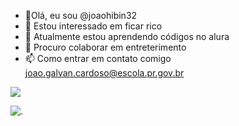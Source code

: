 - 👋Olá, eu sou @joaohibin32
- 👀 Estou interessado em ficar rico
- 🌱 Atualmente estou aprendendo códigos no alura 
- 💞️ Procuro colaborar em entreterimento 
- 📫 Como entrar em contato comigo joao.galvan.cardoso@escola.pr.gov.br

<!---
joaohibin32/joaohibin32 is a ✨ special ✨ repository because its `README.md` (this file) appears on your GitHub profile.
You can click the Preview link to take a look at your changes.
--->




![](https://media.tenor.com/d4sPgSJml54AAAAC/opihomm-funny.gif)

![.](https://media.tenor.com/wG29WIu17kYAAAAd/live-to-roblax-roblox.gif)


